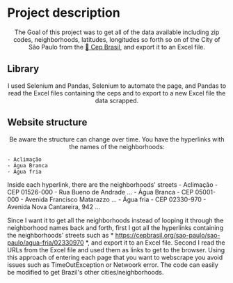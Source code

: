 # Project description
<p align="center">The Goal of this project was to get all of the data available including zip codes, neighborhoods, latitudes, longitudes so forth so on of the City of São Paulo from the <a href="https://cepbrasil.org/">🔗 Cep Brasil</a>, and export it to an Excel file.</p>

## Library
<p align="center">I used Selenium and Pandas, Selenium to automate the page, and Pandas to read the Excel files containing the ceps and to export to a new Excel file the data scrapped.</p>

## Website structure

<p align="center">
  Be aware the structure can change over time.
  You have the hyperlinks with the names of the neighborhoods:
  
    - Aclimação
    - Água Branca
    - Água fria
    
  Inside each hyperlink, there are the neighborhoods' streets
    - Aclimação
    - CEP 01526-000 - Rua Bueno de Andrade ...
    - Água Branca
    - CEP 05001-000 - Avenida Francisco Matarazzo ...
    - Água fria
    - CEP 02330-970 - Avenida Nova Cantareira, 942 ...
  
  Since I want it to get all the neighborhoods instead of looping it through the neighborhood names back and forth, first I got all the hyperlinks 
  containing the neighborhoods' streets such as * https://cepbrasil.org/sao-paulo/sao-paulo/agua-fria/02330970 *, and export it to an Excel file.
  Second I read the URLs from the Excel file and used them as links to get to the browser. 
  Using this approach of entering each page that you want to webscrape you avoid issues such as TimeOutException or Netwoork error. 
  The code can easily be modified to get Brazil's other cities/neighborhoods.
</p>

